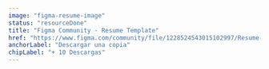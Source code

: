 ```yaml
---
image: "figma-resume-image"
status: "resourceDone"
title: "Figma Community - Resume Template"
href: "https://www.figma.com/community/file/1228524543015102997/Resume-Template-for-a-Professional-First-Impression"
anchorLabel: "Descargar una copia"
chipLabel: "+ 10 Descargas"
---
```

